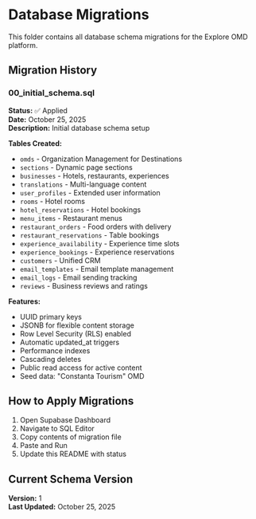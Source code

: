# Database Migrations

This folder contains all database schema migrations for the Explore OMD platform.

## Migration History

### 00_initial_schema.sql
**Status:** ✅ Applied  
**Date:** October 25, 2025  
**Description:** Initial database schema setup

**Tables Created:**
- `omds` - Organization Management for Destinations
- `sections` - Dynamic page sections
- `businesses` - Hotels, restaurants, experiences
- `translations` - Multi-language content
- `user_profiles` - Extended user information
- `rooms` - Hotel rooms
- `hotel_reservations` - Hotel bookings
- `menu_items` - Restaurant menus
- `restaurant_orders` - Food orders with delivery
- `restaurant_reservations` - Table bookings
- `experience_availability` - Experience time slots
- `experience_bookings` - Experience reservations
- `customers` - Unified CRM
- `email_templates` - Email template management
- `email_logs` - Email sending tracking
- `reviews` - Business reviews and ratings

**Features:**
- UUID primary keys
- JSONB for flexible content storage
- Row Level Security (RLS) enabled
- Automatic updated_at triggers
- Performance indexes
- Cascading deletes
- Public read access for active content
- Seed data: "Constanta Tourism" OMD

## How to Apply Migrations

1. Open Supabase Dashboard
2. Navigate to SQL Editor
3. Copy contents of migration file
4. Paste and Run
5. Update this README with status

## Current Schema Version
**Version:** 1  
**Last Updated:** October 25, 2025

